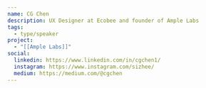 ```yaml
---
name: CG Chen
description: UX Designer at Ecobee and founder of Ample Labs
tags:
  - type/speaker
project:
  - "[[Ample Labs]]"
social:
  linkedin: https://www.linkedin.com/in/cgchen1/
  instagram: https://www.instagram.com/sizhee/
  medium: https://medium.com/@cgchen
---
```

